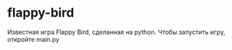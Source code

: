 # flappy-bird
Известная игра Flappy Bird, сделанная на python. 
Чтобы запустить игру, откройте main.py
